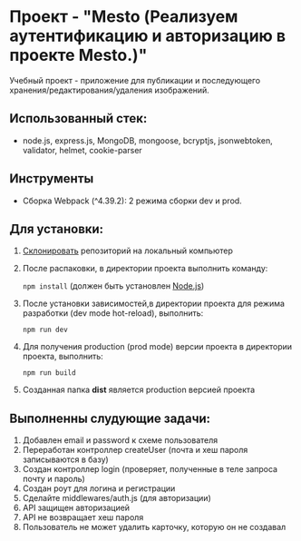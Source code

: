 # Проект - "Mesto (Реализуем аутентификацию и авторизацию в проекте Mesto.)"

Учебный проект - приложение для публикации и последующего хранения/редактирования/удаления изображений.

## Использованный стек:
 - node.js, express.js, MongoDB, mongoose, bcryptjs, jsonwebtoken, validator, helmet, cookie-parser
 
## Инструменты
 - Сборка Webpack (^4.39.2): 2 режима сборки dev и prod.
 
## Для установки:
1. [Склонировать](https://git-scm.com/book/ru/v2/Appendix-C%3A-%D0%9A%D0%BE%D0%BC%D0%B0%D0%BD%D0%B4%D1%8B-Git-%D0%9A%D0%BB%D0%BE%D0%BD%D0%B8%D1%80%D0%BE%D0%B2%D0%B0%D0%BD%D0%B8%D0%B5-%D0%B8-%D1%81%D0%BE%D0%B7%D0%B4%D0%B0%D0%BD%D0%B8%D0%B5-%D1%80%D0%B5%D0%BF%D0%BE%D0%B7%D0%B8%D1%82%D0%BE%D1%80%D0%B8%D0%B5%D0%B2) репозиторий на локальный компьютер
1. После распаковки, в директории проекта выполнить команду: 

    ```npm install``` 
(должен быть установлен [Node.js](https://nodejs.org/en/))
2. После установки зависимостей,в директории проекта для режима разработки (dev mode hot-reload), выполнить:

    ```npm run dev```
3. Для получения production (prod mode) версии проекта в директории проекта, выполнить:

    ```npm run build```
4. Созданная папка **dist** является production версией проекта

## Выполненны слудующие задачи:
1. Добавлен email и password к схеме пользователя
2. Переработан контроллер createUser (почта и хеш пароля записываются в базу)
3. Создан контроллер login (проверяет, полученные в теле запроса почту и пароль)
4. Создан роут для логина и регистрации
5. Сделайте middlewares/auth.js (для авторизации)
6. API защищен авторизацией
7. API не возвращает хеш пароля
8. Пользователь не может удалить карточку, которую он не создавал
